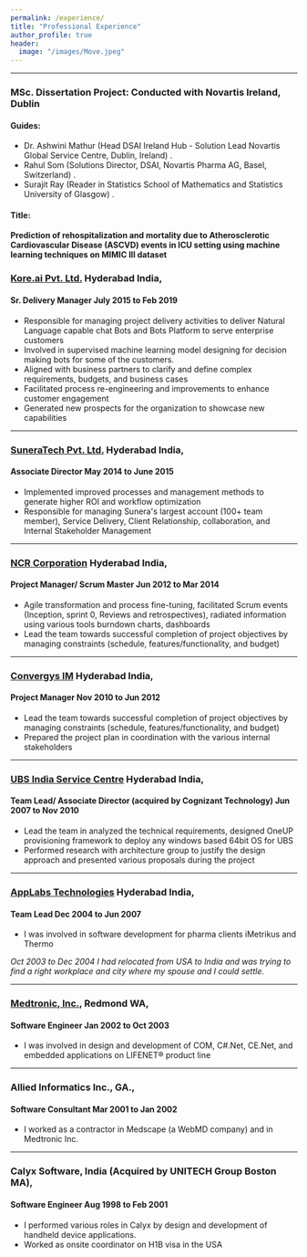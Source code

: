 ```yaml
---
permalink: /experience/
title: "Professional Experience"
author_profile: true
header:
  image: "/images/Move.jpeg"
---
```

----

### MSc. Dissertation Project: Conducted with Novartis Ireland, Dublin
#### Guides:
* Dr. Ashwini Mathur (Head DSAI Ireland Hub - Solution Lead Novartis Global Service Centre, Dublin, Ireland)   .
* Rahul Som (Solutions Director, DSAI, Novartis Pharma AG, Basel, Switzerland)  .
* Surajit Ray (Reader in Statistics School of Mathematics and Statistics University of Glasgow)  .

#### Title: 
**Prediction of rehospitalization and mortality due to Atherosclerotic Cardiovascular Disease (ASCVD) events in ICU setting using machine learning techniques on MIMIC III dataset**


### [Kore.ai Pvt. Ltd.](https://www.kore.ai) Hyderabad India, 

#### Sr. Delivery Manager July 2015 to Feb 2019
* Responsible for managing project delivery activities to deliver Natural Language capable chat Bots and Bots Platform to serve enterprise customers
* Involved in supervised machine learning model designing for decision making bots for some of the customers. 
* Aligned with business partners to clarify and define complex requirements, budgets, and business cases 
* Facilitated process re-engineering and improvements to enhance customer engagement
* Generated new prospects for the organization to showcase new capabilities 

----
### [SuneraTech Pvt. Ltd.](https://www.suneratech.com)  Hyderabad India, 
#### Associate Director            May 2014 to June 2015
* Implemented improved processes and management methods to generate higher ROI and workflow optimization
* Responsible for managing Sunera's largest account (100+ team member), Service Delivery, Client Relationship, collaboration, and Internal Stakeholder Management

----
### [NCR Corporation](https://www.ncr.com)  Hyderabad India, 
#### Project Manager/ Scrum Master           Jun 2012 to Mar 2014
* Agile transformation and process fine-tuning, facilitated Scrum events (Inception, sprint 0, Reviews and retrospectives), radiated information using various tools burndown charts, dashboards
* Lead the team towards successful completion of project objectives by managing constraints (schedule, features/functionality, and budget)

----
### [Convergys IM](https://www.netcracker.com) Hyderabad India, 
#### Project Manager Nov 2010 to Jun 2012
* Lead the team towards successful completion of project objectives by managing constraints (schedule, features/functionality, and budget)
* Prepared the project plan in coordination with the various internal stakeholders

----
### [UBS India Service Centre](https://www.ubs.com)  Hyderabad India, 
#### Team Lead/ Associate Director (acquired by Cognizant Technology)                                                                                                             Jun 2007 to Nov 2010
* Lead the team in analyzed the technical requirements, designed OneUP provisioning framework to deploy any windows based 64bit OS for UBS 
* Performed research with architecture group to justify the design approach and presented various proposals during the project

----
### [AppLabs Technologies](https://www.dxc.technology) Hyderabad India, 
#### Team Lead            Dec 2004 to Jun 2007
* I was involved in software development for pharma clients iMetrikus and Thermo 

*Oct 2003 to Dec 2004 I had relocated from USA to India and was trying to find a right workplace and city where my spouse and I could settle.* 

----
### [Medtronic, Inc.](https://www.medtronic.com), Redmond WA, 
#### Software Engineer                  Jan 2002 to Oct 2003

* I was involved in design and development of COM, C#.Net, CE.Net, and embedded applications on LIFENET® product line

----
### Allied Informatics Inc., GA., 
#### Software Consultant                                             Mar 2001 to Jan 2002
* I worked as a contractor in Medscape (a WebMD company) and in Medtronic Inc. 

----
### Calyx Software, India (Acquired by UNITECH Group Boston MA), 
#### Software Engineer Aug 1998 to Feb 2001
* I performed various roles in Calyx by design and development of handheld device applications.
* Worked as onsite coordinator on H1B visa in the USA
